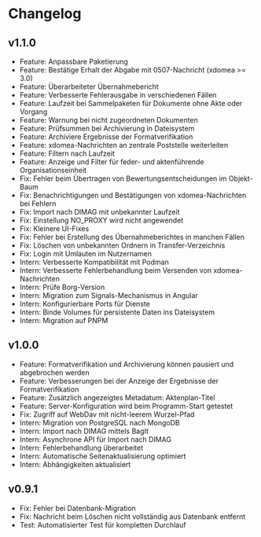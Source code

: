 # Changelog

## v1.1.0

-   Feature: Anpassbare Paketierung
-   Feature: Bestätige Erhalt der Abgabe mit 0507-Nachricht (xdomea >= 3.0)
-   Feature: Überarbeiteter Übernahmebericht
-   Feature: Verbesserte Fehlerausgabe in verschiedenen Fällen
-   Feature: Laufzeit bei Sammelpaketen für Dokumente ohne Akte oder Vorgang
-   Feature: Warnung bei nicht zugeordneten Dokumenten
-   Feature: Prüfsummen bei Archivierung in Dateisystem
-   Feature: Archiviere Ergebnisse der Formatverifikation
-   Feature: xdomea-Nachrichten an zentrale Poststelle weiterleiten
-   Feature: Filtern nach Laufzeit
-   Feature: Anzeige und Filter für feder- und aktenführende Organisationseinheit
-   Fix: Fehler beim Übertragen von Bewertungsentscheidungen im Objekt-Baum
-   Fix: Benachrichtigungen und Bestätigungen von xdomea-Nachrichten bei Fehlern
-   Fix: Import nach DIMAG mit unbekannter Laufzeit
-   Fix: Einstellung NO_PROXY wird nicht angewendet
-   Fix: Kleinere UI-Fixes
-   Fix: Fehler bei Erstellung des Übernahmeberichtes in manchen Fällen
-   Fix: Löschen von unbekannten Ordnern in Transfer-Verzeichnis
-   Fix: Login mit Umlauten im Nutzernamen
-   Intern: Verbesserte Kompatibilität mit Podman
-   Intern: Verbesserte Fehlerbehandlung beim Versenden von xdomea-Nachrichten
-   Intern: Prüfe Borg-Version
-   Intern: Migration zum Signals-Mechanismus in Angular
-   Intern: Konfigurierbare Ports für Dienste
-   Intern: Binde Volumes für persistente Daten ins Dateisystem
-   Intern: Migration auf PNPM

## v1.0.0

-   Feature: Formatverifikation und Archivierung können pausiert und abgebrochen werden
-   Feature: Verbesserungen bei der Anzeige der Ergebnisse der Formatverifikation
-   Feature: Zusätzlich angezeigtes Metadatum: Aktenplan-Titel
-   Feature: Server-Konfiguration wird beim Programm-Start getestet
-   Fix: Zugriff auf WebDav mit nicht-leerem Wurzel-Pfad
-   Intern: Migration von PostgreSQL nach MongoDB
-   Intern: Import nach DIMAG mittels BagIt
-   Intern: Asynchrone API für Import nach DIMAG
-   Intern: Fehlerbehandlung überarbeitet
-   Intern: Automatische Seitenaktualisierung optimiert
-   Intern: Abhängigkeiten aktualisiert

## v0.9.1

-   Fix: Fehler bei Datenbank-Migration
-   Fix: Nachricht beim Löschen nicht vollständig aus Datenbank entfernt
-   Test: Automatisierter Test für kompletten Durchlauf
